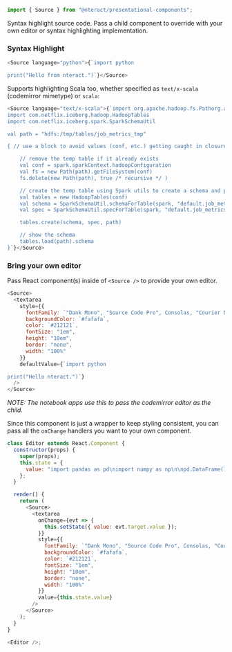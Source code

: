 ```jsx static
import { Source } from "@nteract/presentational-components";
```

Syntax highlight source code. Pass a child component to override with your own editor or syntax highlighting implementation.

### Syntax Highlight

```js
<Source language="python">{`import python

print("Hello from nteract.")`}</Source>
```

Supports highlighting Scala too, whether specified as `text/x-scala` (codemirror mimetype) or `scala`:

```js
<Source language="text/x-scala">{`import org.apache.hadoop.fs.Pathorg.apa
import com.netflix.iceberg.hadoop.HadoopTables
import com.netflix.iceberg.spark.SparkSchemaUtil

val path = "hdfs:/tmp/tables/job_metrics_tmp"

{ // use a block to avoid values (conf, etc.) getting caught in closures

    // remove the temp table if it already exists
    val conf = spark.sparkContext.hadoopConfiguration
    val fs = new Path(path).getFileSystem(conf)
    fs.delete(new Path(path), true /* recursive */ )

    // create the temp table using Spark utils to create a schema and partition spec
    val tables = new HadoopTables(conf)
    val schema = SparkSchemaUtil.schemaForTable(spark, "default.job_metrics")
    val spec = SparkSchemaUtil.specForTable(spark, "default.job_metrics")

    tables.create(schema, spec, path)

    // show the schema
    tables.load(path).schema
}`}</Source>
```

### Bring your own editor

Pass React component(s) inside of `<Source />` to provide your own editor.

```js
<Source>
  <textarea
    style={{
      fontFamily: `"Dank Mono", "Source Code Pro", Consolas, "Courier New", Courier,  monospace`,
      backgroundColor: `#fafafa`,
      color: `#212121`,
      fontSize: "1em",
      height: "10em",
      border: "none",
      width: "100%"
    }}
    defaultValue={`import python

print("Hello nteract.")`}
  />
</Source>
```

_NOTE: The notebook apps use this to pass the codemirror editor as the child._

Since this component is just a wrapper to keep styling consistent, you can pass all the `onChange` handlers you want to your own component.

```js
class Editor extends React.Component {
  constructor(props) {
    super(props);
    this.state = {
      value: "import pandas as pd\nimport numpy as np\n\npd.DataFrame()"
    };
  }

  render() {
    return (
      <Source>
        <textarea
          onChange={evt => {
            this.setState({ value: evt.target.value });
          }}
          style={{
            fontFamily: `"Dank Mono", "Source Code Pro", Consolas, "Courier New", Courier,  monospace`,
            backgroundColor: `#fafafa`,
            color: `#212121`,
            fontSize: "1em",
            height: "10em",
            border: "none",
            width: "100%"
          }}
          value={this.state.value}
        />
      </Source>
    );
  }
}

<Editor />;
```
